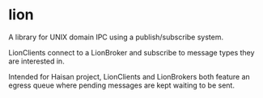 lion
====

A library for UNIX domain IPC using a publish/subscribe system.

LionClients connect to a LionBroker and subscribe to message types they are interested in.

Intended for Haisan project, LionClients and LionBrokers both feature an egress queue where
pending messages are kept waiting to be sent.
